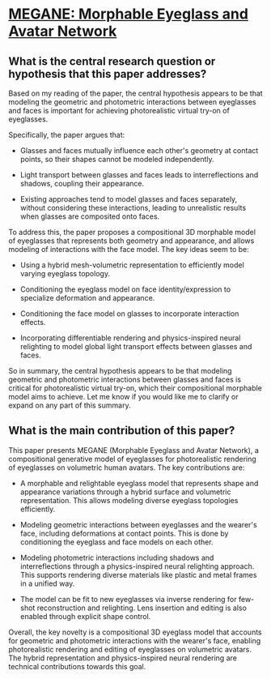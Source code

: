 # [MEGANE: Morphable Eyeglass and Avatar Network](https://arxiv.org/abs/2302.04868)

## What is the central research question or hypothesis that this paper addresses?

 Based on my reading of the paper, the central hypothesis appears to be that modeling the geometric and photometric interactions between eyeglasses and faces is important for achieving photorealistic virtual try-on of eyeglasses. 

Specifically, the paper argues that:

- Glasses and faces mutually influence each other's geometry at contact points, so their shapes cannot be modeled independently.

- Light transport between glasses and faces leads to interreflections and shadows, coupling their appearance. 

- Existing approaches tend to model glasses and faces separately, without considering these interactions, leading to unrealistic results when glasses are composited onto faces.

To address this, the paper proposes a compositional 3D morphable model of eyeglasses that represents both geometry and appearance, and allows modeling of interactions with the face model. The key ideas seem to be:

- Using a hybrid mesh-volumetric representation to efficiently model varying eyeglass topology.

- Conditioning the eyeglass model on face identity/expression to specialize deformation and appearance. 

- Conditioning the face model on glasses to incorporate interaction effects.

- Incorporating differentiable rendering and physics-inspired neural relighting to model global light transport effects between glasses and faces.

So in summary, the central hypothesis appears to be that modeling geometric and photometric interactions between glasses and faces is critical for photorealistic virtual try-on, which their compositional morphable model aims to achieve. Let me know if you would like me to clarify or expand on any part of this summary.


## What is the main contribution of this paper?

 This paper presents MEGANE (Morphable Eyeglass and Avatar Network), a compositional generative model of eyeglasses for photorealistic rendering of eyeglasses on volumetric human avatars. The key contributions are:

- A morphable and relightable eyeglass model that represents shape and appearance variations through a hybrid surface and volumetric representation. This allows modeling diverse eyeglass topologies efficiently.

- Modeling geometric interactions between eyeglasses and the wearer's face, including deformations at contact points. This is done by conditioning the eyeglass and face models on each other. 

- Modeling photometric interactions including shadows and interreflections through a physics-inspired neural relighting approach. This supports rendering diverse materials like plastic and metal frames in a unified way.

- The model can be fit to new eyeglasses via inverse rendering for few-shot reconstruction and relighting. Lens insertion and editing is also enabled through explicit shape control.

Overall, the key novelty is a compositional 3D eyeglass model that accounts for geometric and photometric interactions with the wearer's face, enabling photorealistic rendering and editing of eyeglasses on volumetric avatars. The hybrid representation and physics-inspired neural rendering are technical contributions towards this goal.
